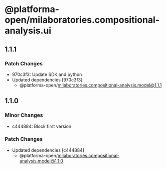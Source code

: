 # @platforma-open/milaboratories.compositional-analysis.ui

## 1.1.1

### Patch Changes

- 970c3f3: Update SDK and python
- Updated dependencies [970c3f3]
  - @platforma-open/milaboratories.compositional-analysis.model@1.1.1

## 1.1.0

### Minor Changes

- c444884: Block first version

### Patch Changes

- Updated dependencies [c444884]
  - @platforma-open/milaboratories.compositional-analysis.model@1.1.0
